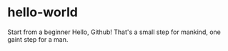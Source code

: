# hello-world
Start from a beginner
Hello, Github! 
That's a small step for mankind, one gaint step for a man.
